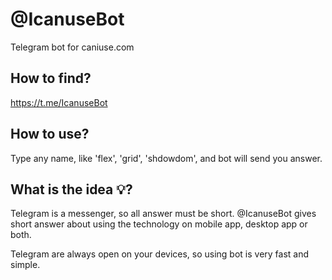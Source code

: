 # @IcanuseBot
Telegram bot for caniuse.com

## How to find?
https://t.me/IcanuseBot

## How to use?
Type any name, like 'flex', 'grid', 'shdowdom', and bot will send you answer.

## What is the idea 💡?
Telegram is a messenger, so all answer must be short. @IcanuseBot gives short answer about using the technology on mobile app, desktop app or both.

Telegram are always open on your devices, so using bot is very fast and simple.
